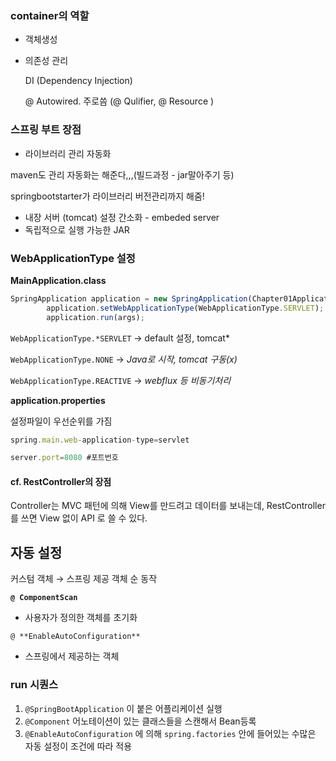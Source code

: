 ### container의 역할

- 객체생성
- 의존성 관리
    
    DI (Dependency Injection) 
    
    @ Autowired. 주로씀 (@ Qulifier, @ Resource )
    

### 스프링 부트 장점

- 라이브러리 관리 자동화

maven도 관리 자동화는 해준다,,,(빌드과정 - jar말아주기 등) 

springbootstarter가 라이브러리 버전관리까지 해줌! 

- 내장 서버 (tomcat) 설정 간소화   - embeded server
- 독립적으로 실행 가능한 JAR



### WebApplicationType 설정

**MainApplication.class**

```jsx
SpringApplication application = new SpringApplication(Chapter01Application.class);
        application.setWebApplicationType(WebApplicationType.SERVLET);
        application.run(args);
```

`WebApplicationType.*SERVLET` → default 설정, tomcat*

`WebApplicationType.NONE` → *Java로 시작, tomcat 구동(x)*

`WebApplicationType.REACTIVE` → *webflux 등 비동기처리*

**application.properties**

설정파일이 우선순위를 가짐

```jsx
spring.main.web-application-type=servlet

server.port=8080 #포트번호
```

#### cf. RestController의 장점

Controller는 MVC 패턴에 의해 View를 만드려고 데이터를 보내는데, RestController를 쓰면 View 없이 API 로 쓸 수 있다. 



## 자동 설정 

커스텀 객체 → 스프링 제공 객체 순 동작

 **`@ ComponentScan`**

- 사용자가 정의한 객체를 초기화

`@ **EnableAutoConfiguration**`

- 스프링에서 제공하는 객체

### run 시퀀스

1. `@SpringBootApplication` 이 붙은 어플리케이션 실행
2.  `@Component` 어노테이션이 있는 클래스들을 스캔해서 Bean등록
3. `@EnableAutoConfiguration` 에 의해 `spring.factories` 안에 들어있는 수많은 자동 설정이 조건에 따라 적용
